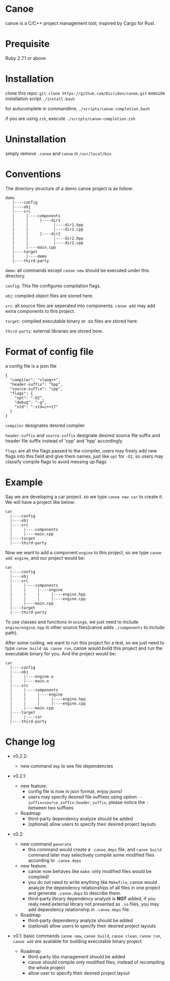 # Canoe
canoe is a C/C++ project management tool, inspired by Cargo for Rust.

# Prequisite
Ruby 2.7.1 or above

# Installation
clone this repo:
`git clone https://github.com/Dicridon/canoe.git`
execute installation script
`./install.bash`

for autocomplete in commandline, 
`./scripts/canoe-completion.bash`
 
if you are using `zsh`, execute
`./scripts/canoe-completion.zsh`

# Uninstallation
simply remove `.canoe` and `canoe` in `/usr/local/bin`

# Conventions
The directory structure of a demo canoe project is as follow:
```
demo
   |----config
   |----obj
   |----src
   |     |----components
   |     |     |----dir1
   |     |           |----dir1.hpp
   |     |           |----dir1.cpp
   |     |     |----dir2
   |     |           |----dir2.hpp
   |     |           |----dir2.cpp
   |     |----main.cpp
   |----target
   |     |----demo
   |----third-party
```
`demo`: all commands except `canoe new` should be executed under this directory.

`config`: This file configures compilation flags.

`obj`: compiled object files are stored here.

`src`: all source files are seperated into components. `canoe add` may add extra components to this project.

`target`: compiled executable binary or .so files are stored here.

`third-party`: external libraries are stored here.

# Format of config file
a config file is a json file
```
{
  "compiler": "clang++",
  "header-suffix": "hpp",
  "source-suffix": "cpp",
  "flags": {
    "opt": "-O2",
    "debug": "-g",
    "std": "-std=c++17"
  }
}
```
`compiler` designates desired compiler

`header-suffix` and `source-suffix` designate desired source file suffix and header file suffix instead of 'cpp' and 'hpp' accordingly

`flags` are all the flags passed to the compiler, users may freely add new flags into this field and give them names, just like `opt` for `-O2`, so users may classify compile flags to avoid messing up flags

# Example
Say we are developing a car project. so we type `canoe new car` to create it. We will have a project like below:
```
car
  |----config
  |----obj
  |----src
  |     |----components
  |     |----main.cpp
  |----target
  |----third-party
```
Now we want to add a component `engine` to this project, so we type `canoe add engine`, and our project would be:
```
car
  |----config
  |----obj
  |----src
  |     |----components
  |     |     |----engine
  |     |     |     |----engine.hpp
  |     |     |     |----engine.cpp
  |     |----main.cpp
  |----target
  |----third-party
```

To use classes and funcitons in `eninge`, we just need to include `engine/engine.hpp` in other source files(canoe adds `./components` to include path).

After some coding, we want to run this project for a test, so we just need to type `canoe build && canoe run`, canoe would build this project and run the executable binary for you. And the project would be:
```
car
  |----config
  |----obj
  |     |----engine.o
  |     |----main.o
  |----src
  |     |----components
  |     |     |----engine
  |     |     |     |----engine.hpp
  |     |     |     |----engine.cpp
  |     |----main.cpp
  |----target
  |     |----car
  |----third-party
```



# Change log
- v0.2.2:
  - new command `dep` to see file dependencies
- v0.2.1:
  - new feature:
    - config file is now in json format, enjoy jsons!
    - users may specify desired file suffixes using option `--suffix=source_suffix:header_suffix`, please notice the `:` between two suffixes
  - Roadmap
    - third-party dependency analyze should be added
    - (optional) allow users to specify their desired project layouts
- v0.2: 
  - new command `generate`
    - this command would create a `.canoe.deps` file, and `canoe build` command later may selectively compile some modified files according to `.canoe.deps`
  - new feature: 
      - canoe now behaves like `make`: only modified files would be compiled!
      - you do not need to write anything like `Makefile`, canoe would analyze the dependency relationships of all files in one project and generate `.canoe.deps` to describe them.
      - third-party library dependency analyze is **NOT** added, if you realy need external library not presented as `.so` files, you may add dependency relationship in `.canoe.deps` file.
  - Roadmap
    - third-party dependency analyze should be added
    - (optional) allow users to specify their desired project layouts

- v0.1: basic commands `canoe new`, `canoe build`, `canoe clean`, `canoe run`, `canoe add` are available for building executable binary project. 
  - Roadmap
      - third-party libs management should be added
      - canoe should compile only modified files, instead of recompiling the whole project
      - allow user to specify their desired project layout
